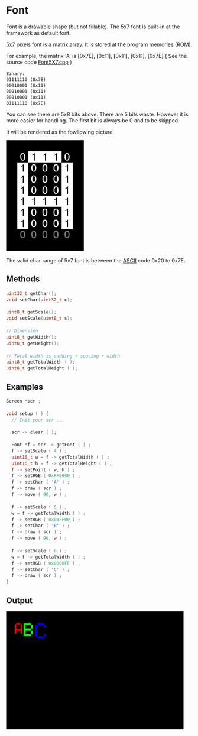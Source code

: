 # Font

Font is a drawable shape (but not fillable). The 5x7 font is built-in at the framework as default font.

5x7 pixels font is a matrix array. It is stored at the program memories (ROM).

For example, the matrix 'A' is \[0x7E\], \[0x11\], \[0x11\], \[0x11\], \[0x7E\] ( See the source code [Font5X7.cpp](/tft_framework/src/Font5X7.cpp) )
```
Binary:
01111110 (0x7E)
00010001 (0x11)
00010001 (0x11)
00010001 (0x11)
01111110 (0x7E)
```
You can see there are 5x8 bits above. There are 5 bits waste. However it is more easier for handling. The first bit is always be 0 and to be skipped.

It will be rendered as the fowllowing picture:

<img src="5x7_render.jpg" width="210" />

The valid char range of 5x7 font is between the [ASCII](https://en.wikipedia.org/wiki/ASCII) code 0x20 to 0x7E.

## Methods
```cpp
uint32_t getChar();
void setChar(uint32_t c);

uint8_t getScale();
void setScale(uint8_t s);

// Dimension
uint8_t getWidth();
uint8_t getHeight();

// Total width is padding + spacing + width
uint8_t getTotalWidth ( );
uint8_t getTotalHeight ( );
```
## Examples
```cpp
Screen *scr ;

void setup ( ) {
  // Init your scr ...
  
  scr -> clear ( );

  Font *f = scr -> getFont ( ) ;
  f -> setScale ( 4 ) ;
  uint16_t w = f -> getTotalWidth ( ) ;
  uint16_t h = f -> getTotalHeight ( ) ;
  f -> setPoint ( w, h ) ;
  f -> setRGB ( 0xFF0000 ) ;
  f -> setChar ( 'A' ) ;
  f -> draw ( scr ) ;
  f -> move ( 90, w ) ;

  f -> setScale ( 5 ) ;
  w = f -> getTotalWidth ( ) ;
  f -> setRGB ( 0x00FF00 ) ;
  f -> setChar ( 'B' ) ;
  f -> draw ( scr ) ;
  f -> move ( 90, w ) ;

  f -> setScale ( 6 ) ;
  w = f -> getTotalWidth ( ) ;
  f -> setRGB ( 0x0000FF ) ;
  f -> setChar ( 'C' ) ;
  f -> draw ( scr ) ;
}
```
## Output


<img src="font.jpg" width="480" />
